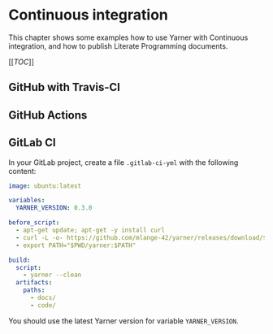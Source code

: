 # Continuous integration

This chapter shows some examples how to use Yarner with Continuous integration, and how to publish Literate Programming documents.

[[_TOC_]]

## GitHub with Travis-CI

## GitHub Actions

## GitLab CI

In your GitLab project, create a file `.gitlab-ci-yml` with the following content:

```yml
image: ubuntu:latest

variables:
  YARNER_VERSION: 0.3.0

before_script:
  - apt-get update; apt-get -y install curl
  - curl -L -o- https://github.com/mlange-42/yarner/releases/download/${YARNER_VERSION}/yarner-${YARNER_VERSION}-linux.tar.gz | tar xz
  - export PATH="$PWD/yarner:$PATH"

build:
  script:
    - yarner --clean
  artifacts:
    paths:
      - docs/
      - code/
```

You should use the latest Yarner version for variable `YARNER_VERSION`.
